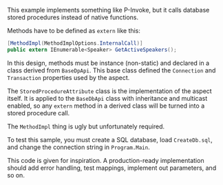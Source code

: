 
This example implements something like P-Invoke, but it calls database stored procedures instead of native functions.

Methods have to be defined as `extern` like this:

```cs
[MethodImpl(MethodImplOptions.InternalCall)]
public extern IEnumerable<Speaker> GetActiveSpeakers();
```

In this design, methods must be instance (non-static) and declared in a class derived from `BaseDpApi`. This base class
defined the `Connection` and `Transaction` properties used by the aspect.

The `StoredProcedureAttribute` class is the implementation of the aspect itself. It is applied to the `BaseDbApi` class
with inheritance and multicast enabled, so any `extern` method in a derived class will be turned into a stored 
procedure call.

The `MethodImpl` thing is ugly but unfortunately required. 

To test this sample, you must create a SQL database, load `CreateDb.sql`, and change the connection string in `Program.Main`.

This code is given for inspiration. A production-ready implementation should add error handling, test mappings,
implement out parameters, and so on.

